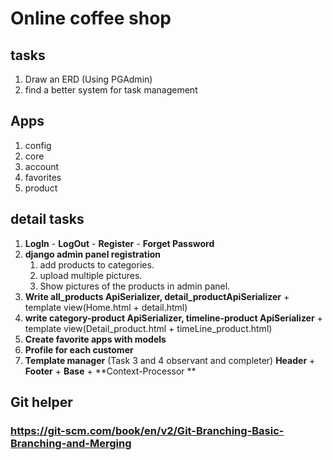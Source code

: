 # Online coffee shop

## tasks

1. Draw an ERD (Using PGAdmin)
2. find a better system for task management

## Apps

1. config
2. core
3. account
4. favorites
5. product

## detail tasks

1. **LogIn** - **LogOut** - **Register** - **Forget Password**
2. **django admin panel registration**
    1. add products to categories.
    2. upload multiple pictures.
    3. Show pictures of the products in admin panel.
3. **Write all_products ApiSerializer, detail_productApiSerializer** + template view(Home.html + detail.html)
4. **write category-product ApiSerializer, timeline-product ApiSerializer** + template view(Detail_product.html +
   timeLine_product.html)
5. **Create favorite apps with models**
6. **Profile for each customer**
7. **Template manager** (Task 3 and 4 observant and completer) **Header** + **Footer** + **Base** + **Context-Processor
   **

## Git helper

### https://git-scm.com/book/en/v2/Git-Branching-Basic-Branching-and-Merging

